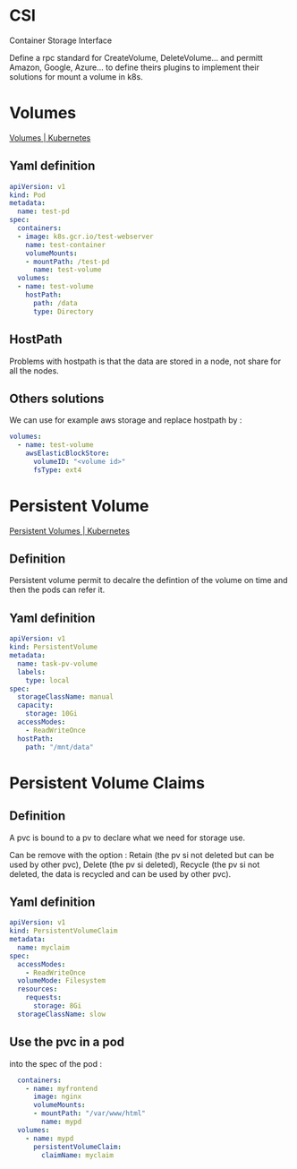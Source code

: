 # CSI

Container Storage Interface

Define a rpc standard for CreateVolume, DeleteVolume... and permitt Amazon, Google, Azure... to define theirs plugins to implement their solutions for mount a volume in k8s.

# Volumes

[Volumes | Kubernetes](https://kubernetes.io/docs/concepts/storage/volumes/)

## Yaml definition

```yaml
apiVersion: v1
kind: Pod
metadata:
  name: test-pd
spec:
  containers:
  - image: k8s.gcr.io/test-webserver
    name: test-container
    volumeMounts:
    - mountPath: /test-pd
      name: test-volume
  volumes:
  - name: test-volume
    hostPath:
      path: /data 
      type: Directory
```

## HostPath

Problems with hostpath is that the data are stored in a node, not share for all the nodes.

## Others solutions

We can use for example aws storage and replace hostpath by : 

```yaml
volumes:
  - name: test-volume
    awsElasticBlockStore:
      volumeID: "<volume id>"
      fsType: ext4
```

# Persistent Volume

[Persistent Volumes | Kubernetes](https://kubernetes.io/docs/concepts/storage/persistent-volumes/)

## Definition

Persistent volume permit to decalre the defintion of the volume on time and then the pods can refer it.

## Yaml definition

```yaml
apiVersion: v1
kind: PersistentVolume
metadata:
  name: task-pv-volume
  labels:
    type: local
spec:
  storageClassName: manual
  capacity:
    storage: 10Gi
  accessModes:
    - ReadWriteOnce
  hostPath:
    path: "/mnt/data"
```

# Persistent Volume Claims

## Definition

A pvc is bound to a pv to declare what we need for storage use.

Can be remove with the option : Retain (the pv si not deleted but can be used by other pvc), Delete (the pv si deleted), Recycle (the pv si not deleted, the data is recycled and can be used by other pvc).

## Yaml definition

```yaml
apiVersion: v1
kind: PersistentVolumeClaim
metadata:
  name: myclaim
spec:
  accessModes:
    - ReadWriteOnce
  volumeMode: Filesystem
  resources:
    requests:
      storage: 8Gi
  storageClassName: slow
```

## Use the pvc in a pod

into the spec of the pod :

```yaml
  containers:
    - name: myfrontend
      image: nginx
      volumeMounts:
      - mountPath: "/var/www/html"
        name: mypd
  volumes:
    - name: mypd
      persistentVolumeClaim:
        claimName: myclaim
```